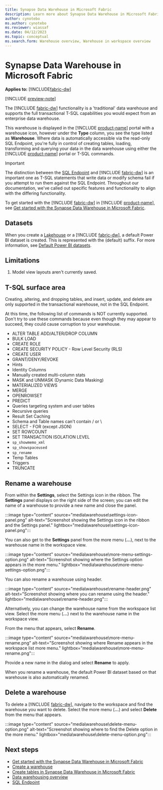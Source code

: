 ```yaml
---
title: Synapse Data Warehouse in Microsoft Fabric
description: Learn more about Synapse Data Warehouse in Microsoft Fabric.
author: cynotebo
ms.author: cynotebo
ms.reviewer: wiassaf
ms.date: 04/12/2023
ms.topic: conceptual
ms.search.form: Warehouse overview, Warehouse in workspace overview
---
```


# Synapse Data Warehouse in Microsoft Fabric

**Applies to:** [!INCLUDE[fabric-dw](includes/applies-to-version/fabric-dw.md)]

[!INCLUDE [preview-note](../includes/preview-note.md)]

The [!INCLUDE [fabric-dw](includes/fabric-dw.md)] functionality is a 'traditional' data warehouse and supports the full transactional T-SQL capabilities you would expect from an enterprise data warehouse. 

This warehouse is displayed in the [!INCLUDE [product-name](../includes/product-name.md)] portal with a warehouse icon, however under the **Type** column, you see the type listed as **Warehouse**. Where data is automatically accessible via the read-only SQL Endpoint, you're fully in control of creating tables, loading, transforming and querying your data in the data warehouse using either the [!INCLUDE [product-name](../includes/product-name.md)] portal or T-SQL commands.

> [!IMPORTANT]
> The distinction between the [SQL Endpoint](sql-endpoint.md) and [!INCLUDE [fabric-dw](includes/fabric-dw.md)] is an important one as T-SQL statements that write data or modify schema fail if you attempt to run them against the SQL Endpoint. Throughout our documentation, we've called out specific features and functionality to align with the differing functionality.

To get started with the [!INCLUDE [fabric-dw](includes/fabric-dw.md)] in [!INCLUDE [product-name](../includes/product-name.md)], see [Get started with the Synapse Data Warehouse in Microsoft Fabric](get-started-data-warehouse.md).

## Datasets

When you create a [Lakehouse](../data-engineering/lakehouse-overview.md) or a [!INCLUDE [fabric-dw](includes/fabric-dw.md)], a default Power BI dataset is created. This is represented with the (default) suffix. For more information, see [Default Power BI datasets](datasets.md).

## Limitations

1. Model view layouts aren't currently saved.

## T-SQL surface area

Creating, altering, and dropping tables, and insert, update, and delete are only supported in the transactional warehouse, not in the SQL Endpoint.

At this time, the following list of commands is NOT currently supported. Don't try to use these commands because even though they may appear to succeed, they could cause corruption to your warehouse.

- ALTER TABLE ADD/ALTER/DROP COLUMN
- BULK LOAD
- CREATE ROLE
- CREATE SECURITY POLICY - Row Level Security (RLS)
- CREATE USER
- GRANT/DENY/REVOKE
- Hints
- Identity Columns
- Manually created multi-column stats
- MASK and UNMASK (Dynamic Data Masking)
- MATERIALIZED VIEWS
- MERGE
- OPENROWSET
- PREDICT
- Queries targeting system and user tables
- Recursive queries
- Result Set Caching
- Schema and Table names can't contain / or \
- SELECT - FOR (except JSON)
- SET ROWCOUNT
- SET TRANSACTION ISOLATION LEVEL
- `sp_showmemo_xml`
- `sp_showspaceused`
- `sp_rename`
- Temp Tables
- Triggers
- TRUNCATE

## Rename a warehouse

From within the **Settings**, select the Settings icon in the ribbon. The **Settings** panel displays on the right side of the screen; you can edit the name of a warehouse to provide a new name and close the panel.

:::image type="content" source="media\warehouse\settings-icon-panel.png" alt-text="Screenshot showing the Settings icon in the ribbon and the Settings panel." lightbox="media\warehouse\settings-icon-panel.png":::

You can also get to the **Settings** panel from the more menu (**...**), next to the warehouse name in the workspace view.

:::image type="content" source="media\warehouse\more-menu-settings-option.png" alt-text="Screenshot showing where the Settings option appears in the more menu." lightbox="media\warehouse\more-menu-settings-option.png":::

You can also rename a warehouse using header.

:::image type="content" source="media\warehouse\rename-header.png" alt-text="Screenshot showing where you can rename using the header." lightbox="media\warehouse\rename-header.png":::

Alternatively, you can change the warehouse name from the workspace list view. Select the more menu (**...**) next to the warehouse name in the workspace view.

From the menu that appears, select **Rename**.

:::image type="content" source="media\warehouse\more-menu-rename.png" alt-text="Screenshot showing where Rename appears in the workspace list more menu." lightbox="media\warehouse\more-menu-rename.png":::

Provide a new name in the dialog and select **Rename** to apply.

When you rename a warehouse, the default Power BI dataset based on that warehouse is also automatically renamed.

## Delete a warehouse

To delete a [!INCLUDE [fabric-dw](includes/fabric-dw.md)], navigate to the workspace and find the warehouse you want to delete. Select the more menu (**...**) and select **Delete** from the menu that appears.

:::image type="content" source="media\warehouse\delete-menu-option.png" alt-text="Screenshot showing where to find the Delete option in the more menu." lightbox="media\warehouse\delete-menu-option.png":::

## Next steps

- [Get started with the Synapse Data Warehouse in Microsoft Fabric](get-started-data-warehouse.md)
- [Create a warehouse](create-warehouse.md)
- [Create tables in Synapse Data Warehouse in Microsoft Fabric](create-table.md)
- [Data warehousing overview](data-warehousing.md)
- [SQL Endpoint](sql-endpoint.md)
